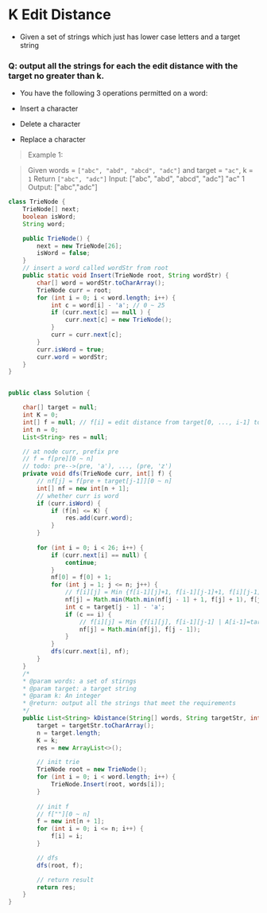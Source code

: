 # K Edit Distance
- Given a set of strings which just has lower case letters and a target string
### Q: output all the strings for each the edit distance with the target no greater than k.

- You have the following 3 operations permitted on a word:

- Insert a character
- Delete a character
- Replace a character

> Example 1:

> Given words = `["abc", "abd", "abcd", "adc"]` and target = `"ac"`, k = `1`
> Return `["abc", "adc"]`
> Input:
> ["abc", "abd", "abcd", "adc"]
> "ac"
> 1
> Output:
> ["abc","adc"]

```java
class TrieNode {
	TrieNode[] next;
	boolean isWord;
	String word;

	public TrieNode() {
		next = new TrieNode[26];
		isWord = false;
	}
	// insert a word called wordStr from root
	public static void Insert(TrieNode root, String wordStr) {
		char[] word = wordStr.toCharArray();
		TrieNode curr = root;
		for (int i = 0; i < word.length; i++) {
			int c = word[i] - 'a'; // 0 ~ 25
			if (curr.next[c] == null ) {
				curr.next[c] = new TrieNode();
			}
			curr = curr.next[c];
		}
		curr.isWord = true;
		curr.word = wordStr;
	}
}


public class Solution {

	char[] target = null;
	int K = 0;
	int[] f = null; // f[i] = edit distance from target[0, ..., i-1] to "prefix"
	int n = 0;
	List<String> res = null;

	// at node curr, prefix pre
	// f = f[pre][0 ~ n]
	// todo: pre-->(pre, 'a'), ..., (pre, 'z')
	private void dfs(TrieNode curr, int[] f) {
		// nf[j] = f[pre + target[j-1]][0 ~ n]
		int[] nf = new int[n + 1];
		// whether curr is word
		if (curr.isWord) {
			if (f[n] <= K) {
				res.add(curr.word);
			}
		}
		
		for (int i = 0; i < 26; i++) {
			if (curr.next[i] == null) {
				continue;
			}
			nf[0] = f[0] + 1;
			for (int j = 1; j <= n; j++) {
				// f[i][j] = Min {f[i-1][j]+1, f[i-1][j-1]+1, f[i][j-1]+1}
				nf[j] = Math.min(Math.min(nf[j - 1] + 1, f[j] + 1), f[j - 1] + 1);
				int c = target[j - 1] - 'a';
				if (c == i) {
					// f[i][j] = Min {f[i][j], f[i-1][j-1] | A[i-1]=target[j-1]
					nf[j] = Math.min(nf[j], f[j - 1]);
				}
			}
			dfs(curr.next[i], nf);
		}
	}
	/*
	* @param words: a set of stirngs
	* @param target: a target string
	* @param k: An integer
	* @return: output all the strings that meet the requirements
	*/
	public List<String> kDistance(String[] words, String targetStr, int k) {
		target = targetStr.toCharArray();
		n = target.length;
		K = k;
		res = new ArrayList<>();

		// init trie
		TrieNode root = new TrieNode();
		for (int i = 0; i < word.length; i++) {
			TrieNode.Insert(root, words[i]);
		}
 
		// init f
		// f[""][0 ~ n]
		f = new int[n + 1];
		for (int i = 0; i <= n; i++) {
			f[i] = i;
		}

		// dfs
		dfs(root, f);

		// return result
		return res;
	}
}
```
